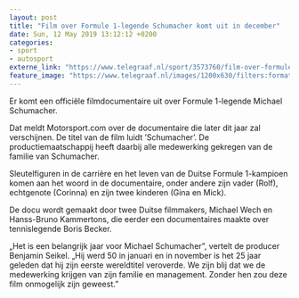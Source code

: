 ```yaml
---
layout: post
title: "Film over Formule 1-legende Schumacher komt uit in december"
date: Sun, 12 May 2019 13:12:12 +0200
categories: 
- sport 
- autosport 
externe_link: "https://www.telegraaf.nl/sport/3573760/film-over-formule-1-legende-schumacher-komt-uit-in-december"
feature_image: "https://www.telegraaf.nl/images/1200x630/filters:format(jpeg):quality(80)/cdn-kiosk-api.telegraaf.nl/484cc224-74a7-11e9-9af2-0217670beecd.jpg"
---
```


<p class="intro">Er komt een officiële filmdocumentaire uit over Formule 1-legende Michael Schumacher.</p> <p>Dat meldt Motorsport.com over de documentaire die later dit jaar zal verschijnen. De titel van de film luidt ’Schumacher’. De productiemaatschappij heeft daarbij alle medewerking gekregen van de familie van Schumacher.</p><p>Sleutelfiguren in de carrière en het leven van de Duitse Formule 1-kampioen komen aan het woord in de documentaire, onder andere zijn vader (Rolf), echtgenote (Corinna) en zijn twee kinderen (Gina en Mick).</p><p>De docu wordt gemaakt door twee Duitse filmmakers, Michael Wech en Hanss-Bruno Kammertons, die eerder een documentaires maakte over tennislegende Boris Becker.</p><p>„Het is een belangrijk jaar voor Michael Schumacher”, vertelt de producer Benjamin Seikel. „Hij werd 50 in januari en in november is het 25 jaar geleden dat hij zijn eerste wereldtitel veroverde. We zijn blij dat we de medewerking krijgen van zijn familie en management. Zonder hen zou deze film onmogelijk zijn geweest.”</p>
